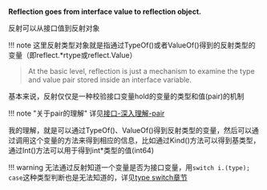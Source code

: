 **Reflection goes from interface value to reflection object.**

反射可以从接口值到反射对象

!!! note
	这里反射类型对象就是指通过TypeOf()或者ValueOf()得到的反射类型的变量（即reflect.\*rtype或reflect.Value）

> At the basic level, reflection is just a mechanism to examine the type and value pair stored inside an interface variable.

基本来说，反射仅仅是一种校验接口变量hold的变量的类型和值(pair)的机制

!!! note "关于pair的理解"
	详见[接口-深入理解-pair](./../../method/interface_deep/#pair)

我的理解，就是可以通过TypeOf()、ValueOf()得到反射类型的变量，然后可以通过调用这个变量的方法来得到相应的信息，比如通过Kind()方法可以得到基类型，通过Int()方法可以用于得到int*类型的值(int64)

!!! warning
	无法通过反射知道一个变量是否为接口变量，用`switch i.(type); case`这种类型判断也是无法知道的，详见[type switch章节](./../../method/interface_typeswitch/#_1)

